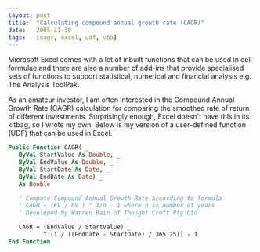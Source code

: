```yaml
---
layout: post
title:  "Calculating compound annual growth rate (CAGR)"
date:   2005-11-30
tags:   [cagr, excel, udf, vba]
---
```


Microsoft Excel comes with a lot of inbuilt functions that can be used
in cell formulae and there are also a number of add-ins that provide
specialised sets of functions to support statistical, numerical and
financial analysis e.g. The Analysis ToolPak.

As an amateur investor, I am often interested in the Compound Annual
Growth Rate (CAGR) calculation for comparing the smoothed rate of return
of different investments. Surprisingly enough, Excel doesn't have this
in its kitbag, so I wrote my own. Below is my version of a user-defined
function (UDF) that can be used in Excel.

```vb
Public Function CAGR( _
   ByVal StartValue As Double, _
   ByVal EndValue As Double, _
   ByVal StartDate As Date, _
   ByVal EndDate As Date) _
   As Double

   ' Compute Compound Annual Growth Rate according to formula
   ' CAGR = (FV / PV ) ^ 1/n - 1 where n is number of years
   ' Developed by Warren Bain of Thought Croft Pty Ltd

   CAGR = (EndValue / StartValue) _
          ^ (1 / ((EndDate - StartDate) / 365.25)) - 1
End Function
```
